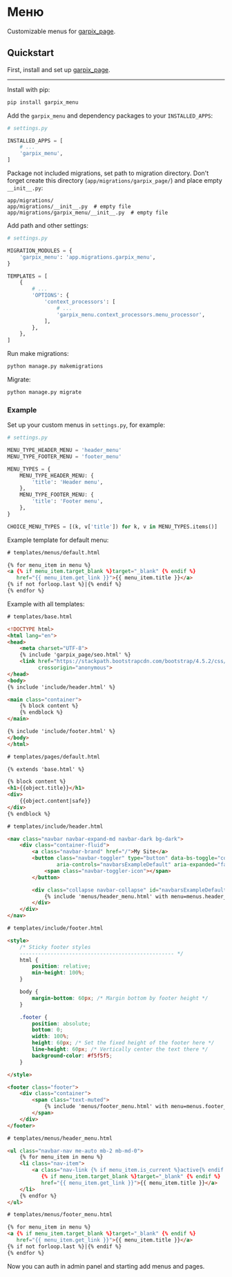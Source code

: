 # Меню

Customizable menus for [garpix_page](https://github.com/garpixcms/garpix_page).

## Quickstart

First, install and set up [garpix_page](https://github.com/garpixcms/garpix_page).

---

Install with pip:

```bash
pip install garpix_menu
```

Add the `garpix_menu` and dependency packages to your `INSTALLED_APPS`:

```python
# settings.py

INSTALLED_APPS = [
    # ...
    'garpix_menu',
]

```

Package not included migrations, set path to migration directory. Don't forget create this directory (`app/migrations/garpix_page/`) and place empty `__init__.py`:

```
app/migrations/
app/migrations/__init__.py  # empty file
app/migrations/garpix_menu/__init__.py  # empty file
```

Add path and other settings:

```python
# settings.py

MIGRATION_MODULES = {
    'garpix_menu': 'app.migrations.garpix_menu',
}

TEMPLATES = [
    {
        # ...
        'OPTIONS': {
            'context_processors': [
                # ...
                'garpix_menu.context_processors.menu_processor',
            ],
        },
    },
]
```

Run make migrations:

```bash
python manage.py makemigrations
```

Migrate:

```bash
python manage.py migrate
```

### Example

Set up your custom menus in `settings.py`, for example:

```python
# settings.py

MENU_TYPE_HEADER_MENU = 'header_menu'
MENU_TYPE_FOOTER_MENU = 'footer_menu'

MENU_TYPES = {
    MENU_TYPE_HEADER_MENU: {
        'title': 'Header menu',
    },
    MENU_TYPE_FOOTER_MENU: {
        'title': 'Footer menu',
    },
}

CHOICE_MENU_TYPES = [(k, v['title']) for k, v in MENU_TYPES.items()]
```

Example template for default menu:

```html
# templates/menus/default.html

{% for menu_item in menu %}
<a {% if menu_item.target_blank %}target="_blank" {% endif %}
   href="{{ menu_item.get_link }}">{{ menu_item.title }}</a>
{% if not forloop.last %}|{% endif %}
{% endfor %}
```

Example with all templates:

```html
# templates/base.html

<!DOCTYPE html>
<html lang="en">
<head>
    <meta charset="UTF-8">
    {% include 'garpix_page/seo.html' %}
    <link href="https://stackpath.bootstrapcdn.com/bootstrap/4.5.2/css/bootstrap.min.css" rel="stylesheet"
          crossorigin="anonymous">
</head>
<body>
{% include 'include/header.html' %}

<main class="container">
    {% block content %}
    {% endblock %}
</main>

{% include 'include/footer.html' %}
</body>
</html>

# templates/pages/default.html

{% extends 'base.html' %}

{% block content %}
<h1>{{object.title}}</h1>
<div>
    {{object.content|safe}}
</div>
{% endblock %}

# templates/include/header.html

<nav class="navbar navbar-expand-md navbar-dark bg-dark">
    <div class="container-fluid">
        <a class="navbar-brand" href="/">My Site</a>
        <button class="navbar-toggler" type="button" data-bs-toggle="collapse" data-bs-target="#navbarsExampleDefault"
                aria-controls="navbarsExampleDefault" aria-expanded="false" aria-label="Toggle navigation">
            <span class="navbar-toggler-icon"></span>
        </button>

        <div class="collapse navbar-collapse" id="navbarsExampleDefault">
            {% include 'menus/header_menu.html' with menu=menus.header_menu %}
        </div>
    </div>
</nav>

# templates/include/footer.html

<style>
    /* Sticky footer styles
    -------------------------------------------------- */
    html {
        position: relative;
        min-height: 100%;
    }

    body {
        margin-bottom: 60px; /* Margin bottom by footer height */
    }

    .footer {
        position: absolute;
        bottom: 0;
        width: 100%;
        height: 60px; /* Set the fixed height of the footer here */
        line-height: 60px; /* Vertically center the text there */
        background-color: #f5f5f5;
    }

</style>

<footer class="footer">
    <div class="container">
        <span class="text-muted">
            {% include 'menus/footer_menu.html' with menu=menus.footer_menu %}
        </span>
    </div>
</footer>

# templates/menus/header_menu.html

<ul class="navbar-nav me-auto mb-2 mb-md-0">
    {% for menu_item in menu %}
    <li class="nav-item">
        <a class="nav-link {% if menu_item.is_current %}active{% endif %}" aria-current="page"
           {% if menu_item.target_blank %}target="_blank" {% endif %}
           href="{{ menu_item.get_link }}">{{ menu_item.title }}</a>
    </li>
    {% endfor %}
</ul>

# templates/menus/footer_menu.html

{% for menu_item in menu %}
<a {% if menu_item.target_blank %}target="_blank" {% endif %}
   href="{{ menu_item.get_link }}">{{ menu_item.title }}</a>
{% if not forloop.last %}|{% endif %}
{% endfor %}

```

Now you can auth in admin panel and starting add menus and pages.
